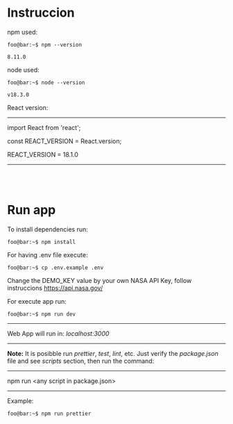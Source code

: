 # Instruccion

npm used:

```console
foo@bar:~$ npm --version

8.11.0
```

node used:

```console
foo@bar:~$ node --version

v18.3.0
```

React version:

---

import React from 'react';

const REACT_VERSION = React.version;

REACT_VERSION = 18.1.0

---

<br/>
<br/>

# Run app

To install dependencies run:

```console
foo@bar:~$ npm install
```

For having .env file execute:

```console
foo@bar:~$ cp .env.example .env
```

Change the DEMO_KEY value by your own NASA API Key, follow instruccions https://api.nasa.gov/

For execute app run:

```console
foo@bar:~$ npm run dev
```

---

Web App will run in: _localhost:3000_

---

**Note:**
It is posibble run _prettier_, _test_, _lint_, etc. Just verify the _package.json_ file and see _scripts_ section, then run the command:

---

npm run \<any script in package.json>

---

Example:

```console
foo@bar:~$ npm run prettier
```
